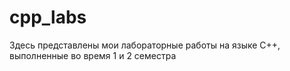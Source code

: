 # cpp_labs
Здесь представлены мои лабораторные работы на языке C++, выполненные во время 1 и 2 семестра 
